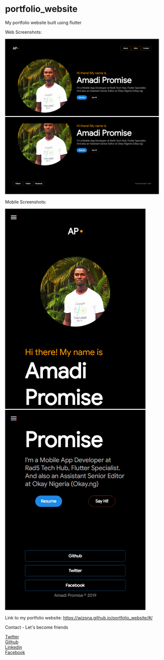 # portfolio_website
My portfolio website built using flutter

Web Screenshots:

<img src="https://github.com/Wizpna/portfolio_website/blob/master/screenshots/Web_version_1.png"  title="portfolio_website_version">
<img src="https://github.com/Wizpna/portfolio_website/blob/master/screenshots/Web_version_2.png"  title="portfolio_website_version">

Mobile Screenshots:

<img src="https://github.com/Wizpna/portfolio_website/blob/master/screenshots/mobile_version_1.png"  title="portfolio_mobile_version">
<img src="https://github.com/Wizpna/portfolio_website/blob/master/screenshots/mobile_version_2.png"  title="portfolio_mobile_version">

Link to my portfolio website: https://wizpna.github.io/portfolio_website/#/

Contact - Let's become friends

<a href="https://twitter.com/Amadi_Promise1">Twitter</a></br>
<a href="https://github.com/Wizpna">Github</a></br>
<a href="https://www.linkedin.com/in/promise-amadi-101759a1/">Linkedin</a></br>
<a href="https://www.facebook.com/wiz.pna">Facebook</a>


